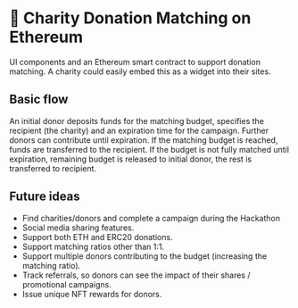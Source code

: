 # 💸 Charity Donation Matching on Ethereum

UI components and an Ethereum smart contract to support donation matching. A charity could easily embed this as a widget into their sites.

## Basic flow
An initial donor deposits funds for the matching budget, specifies the recipient (the charity) and an expiration time for the campaign. Further donors can contribute until expiration. If the matching budget is reached, funds are transferred to the recipient. If the budget is not fully matched until expiration, remaining budget is released to initial donor, the rest is transferred to recipient.

## Future ideas
* Find charities/donors and complete a campaign during the Hackathon
* Social media sharing features.
* Support both ETH and ERC20 donations.
* Support matching ratios other than 1:1. 
* Support multiple donors contributing to the budget (increasing the matching ratio).
* Track referrals, so donors can see the impact of their shares / promotional campaigns.
* Issue unique NFT rewards for donors.

